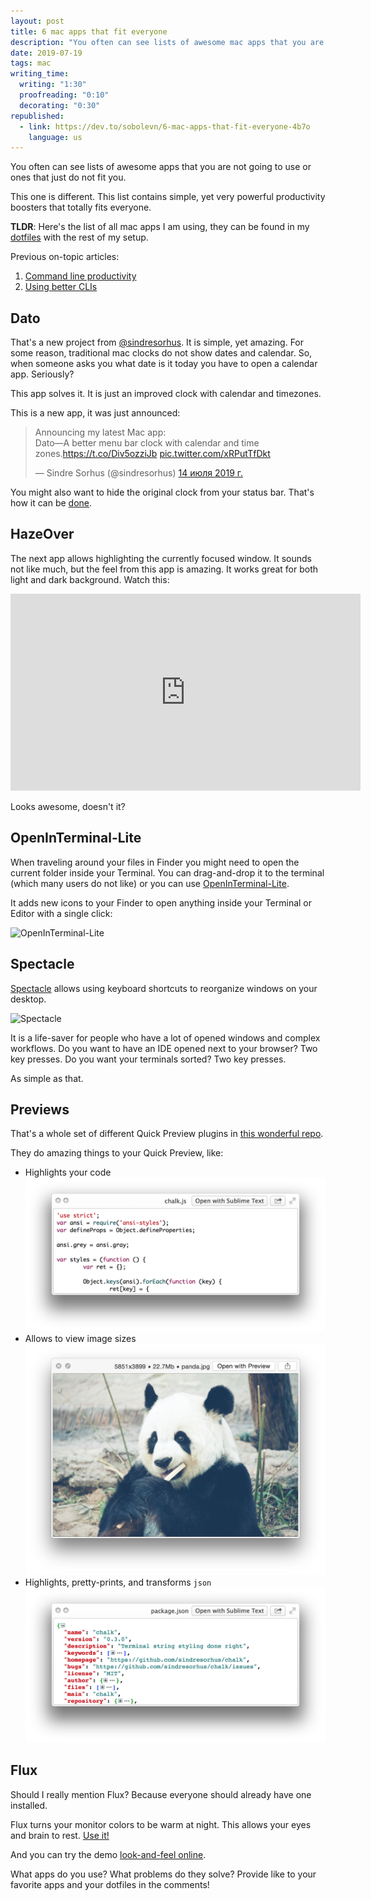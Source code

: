 ```yaml
---
layout: post
title: 6 mac apps that fit everyone
description: "You often can see lists of awesome mac apps that you are not going to use or ones that just do not fit you. This one is different. This list contains simple, yet very powerful productivity boosters that totally fits everyone."
date: 2019-07-19
tags: mac
writing_time:
  writing: "1:30"
  proofreading: "0:10"
  decorating: "0:30"
republished:
  - link: https://dev.to/sobolevn/6-mac-apps-that-fit-everyone-4b7o
    language: us
---
```


You often can see lists of awesome apps that you are not going to use or ones that just do not fit you.

This one is different. This list contains simple, yet very powerful productivity boosters that totally fits everyone.


**TLDR**: Here's the list of all mac apps I am using, they can be found in my [dotfiles](https://github.com/sobolevn/dotfiles/blob/master/Brewfile#L126-L164) with the rest of my setup.

Previous on-topic articles:
1. [Command line productivity](https://sobolevn.me/2017/08/instant-command-line-productivity)
2. [Using better CLIs](https://sobolevn.me/2017/10/using-better-clis)


## Dato

That's a new project from [@sindresorhus](https://github.com/sindresorhus). It is simple, yet amazing.
For some reason, traditional mac clocks do not show dates and calendar.
So, when someone asks you what date is it today you have to open a calendar app. Seriously?

This app solves it. It is just an improved clock with calendar and timezones.

This is a new app, it was just announced:

<blockquote class="twitter-tweet" data-lang="ru"><p lang="en" dir="ltr">Announcing my latest Mac app:<br>Dato—A better menu bar clock with calendar and time zones.<a href="https://t.co/Div5ozziJb">https://t.co/Div5ozziJb</a> <a href="https://t.co/xRPutTfDkt">pic.twitter.com/xRPutTfDkt</a></p>&mdash; Sindre Sorhus (@sindresorhus) <a href="https://twitter.com/sindresorhus/status/1150475307301974016?ref_src=twsrc%5Etfw">14 июля 2019 г.</a></blockquote>
<script async src="https://platform.twitter.com/widgets.js" charset="utf-8"></script>


You might also want to hide the original clock from your status bar. That's how it can be [done](https://appsliced.co/ask/how-do-i-hide-the-clock-from-my-menu-bar-in-os-x).

## HazeOver

The next app allows highlighting the currently focused window. It sounds not like much, but the feel from this app is amazing. It works great for both light and dark background. Watch this:

<iframe width="560" height="315" class="youtube-video"
      src="https://www.youtube.com/embed/PFZopC9ZgXA"
      frameborder="0" allowfullscreen></iframe>

Looks awesome, doesn't it?

## OpenInTerminal-Lite

When traveling around your files in Finder you might need to open the current folder inside your Terminal. You can drag-and-drop it to the terminal (which many users do not like) or you can use [OpenInTerminal-Lite](https://github.com/Ji4n1ng/OpenInTerminal).

It adds new icons to your Finder to open anything inside your Terminal or Editor with a single click:

![OpenInTerminal-Lite](https://github.com/Ji4n1ng/OpenInTerminal/raw/659f8447c6a4cd49d9633d1f024abc3288e78bd6/screenshots/run.gif)

## Spectacle

[Spectacle](https://www.spectacleapp.com/) allows using keyboard shortcuts to reorganize windows on your desktop.

![Spectacle](https://thepracticaldev.s3.amazonaws.com/i/9hcfzz4gmrzntdlxljyf.gif)

It is a life-saver for people who have a lot of opened windows and complex workflows. Do you want to have an IDE opened next to your browser? Two key presses. Do you want your terminals sorted? Two key presses.

As simple as that.

## Previews

That's a whole set of different Quick Preview plugins in [this wonderful repo](https://github.com/sindresorhus/quick-look-plugins).

They do amazing things to your Quick Preview, like:

- Highlights your code
  ![code highlight](https://github.com/sindresorhus/quick-look-plugins/raw/master/screenshots/QLColorCode.png)
- Allows to view image sizes
  ![Image size preview](https://github.com/sindresorhus/quick-look-plugins/raw/master/screenshots/qlImageSize.png)
- Highlights, pretty-prints, and transforms `json`
  ![json highlight](https://github.com/sindresorhus/quick-look-plugins/raw/master/screenshots/QuickLookJSON.png)

## Flux

Should I really mention Flux? Because everyone should already have one installed.

Flux turns your monitor colors to be warm at night. This allows your eyes and brain to rest. [Use it!](https://justgetflux.com/)

And you can try the demo [look-and-feel online](https://fluxometer.com/rainbow).

What apps do you use? What problems do they solve?
Provide like to your favorite apps and your dotfiles in the comments!
